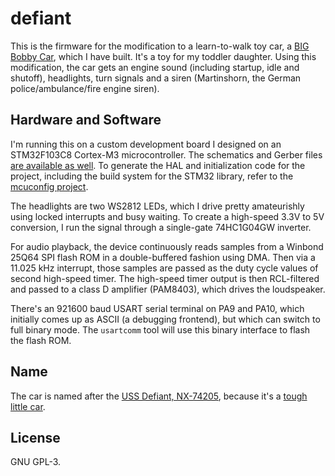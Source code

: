 # defiant
This is the firmware for the modification to a learn-to-walk toy car, a [BIG
Bobby Car](https://www.big.de/en/products/big-bobby-car/), which I have built.
It's a toy for my toddler daughter. Using this modification, the car gets an
engine sound (including startup, idle and shutoff), headlights, turn signals
and a siren (Martinshorn, the German police/ambulance/fire engine siren).

## Hardware and Software
I'm running this on a custom development board I designed on an STM32F103C8
Cortex-M3 microcontroller. The schematics and Gerber files [are available as
well](https://github.com/johndoe31415/pcbs). To generate the HAL and
initialization code for the project, including the build system for the STM32
library, refer to the [mcuconfig
project](https://github.com/johndoe31415/mcuconfig).

The headlights are two WS2812 LEDs, which I drive pretty amateurishly using
locked interrupts and busy waiting. To create a high-speed 3.3V to 5V
conversion, I run the signal through a single-gate 74HC1G04GW inverter.

For audio playback, the device continuously reads samples from a Winbond 25Q64
SPI flash ROM in a double-buffered fashion using DMA. Then via a 11.025 kHz
interrupt, those samples are passed as the duty cycle values of second
high-speed timer. The high-speed timer output is then RCL-filtered and passed
to a class D amplifier (PAM8403), which drives the loudspeaker.

There's an 921600 baud USART serial terminal on PA9 and PA10, which initially
comes up as ASCII (a debugging frontend), but which can switch to full binary
mode. The `usartcomm` tool will use this binary interface to flash the flash ROM.

## Name
The car is named after the [USS Defiant,
NX-74205](https://en.wikipedia.org/wiki/USS_Defiant), because it's a [tough
little car](https://youtu.be/TOyOa3eExMk?t=8).

## License
GNU GPL-3.
